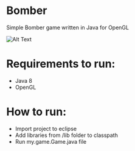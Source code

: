 # Bomber

Simple Bomber game  written in Java for OpenGL

![Alt Text](Bomber2.gif)

Requirements to run:
==================

* Java 8
* OpenGL

How to run:
=============

* Import project to eclipse
* Add libraries from /lib folder to classpath
* Run my.game.Game.java file

 




